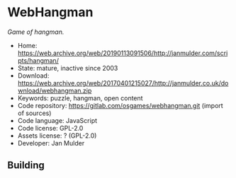 # WebHangman

_Game of hangman._

- Home: https://web.archive.org/web/20190113091506/http://janmulder.com/scripts/hangman/
- State: mature, inactive since 2003
- Download: https://web.archive.org/web/20170401215027/http://janmulder.co.uk/download/webhangman.zip
- Keywords: puzzle, hangman, open content
- Code repository: https://gitlab.com/osgames/webhangman.git (import of sources)
- Code language: JavaScript
- Code license: GPL-2.0
- Assets license: ? (GPL-2.0)
- Developer: Jan Mulder

## Building
